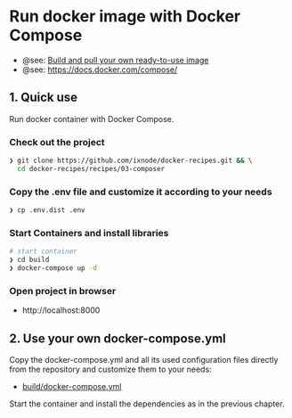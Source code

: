 # Run docker image with Docker Compose

* @see: [Build and pull your own ready-to-use image](../../build/README.md)
* @see: https://docs.docker.com/compose/

## 1. Quick use

Run docker container with Docker Compose.

### Check out the project

```bash
❯ git clone https://github.com/ixnode/docker-recipes.git && \
  cd docker-recipes/recipes/03-composer
```

### Copy the .env file and customize it according to your needs

```bash
❯ cp .env.dist .env
```

### Start Containers and install libraries

```bash
# start container
❯ cd build
❯ docker-compose up -d
```

### Open project in browser

* http://localhost:8000

## 2. Use your own docker-compose.yml

Copy the docker-compose.yml and all its used configuration files directly
from the repository and customize them to your needs:

* [build/docker-compose.yml](../../build/docker-compose.yml)

Start the container and install the dependencies as in the previous chapter.
